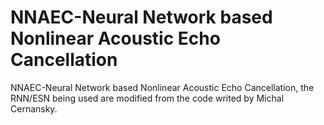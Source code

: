 # NNAEC-Neural Network based Nonlinear Acoustic Echo Cancellation
NNAEC-Neural Network based Nonlinear Acoustic Echo Cancellation, the RNN/ESN being used are modified from the code writed by Michal Cernansky.
